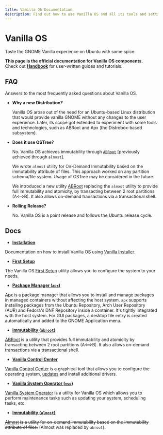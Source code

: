 ```yaml
---
title: Vanilla OS Documentation
description: Find out how to use Vanilla OS and all its tools and settings.
---
```


# Vanilla OS

Taste the GNOME Vanilla experience on Ubuntu with some spice.

**This page is the official documentation for Vanilla OS components.**\
Check out [**Handbook**](https://handbook.vanillaos.org) for user-written guides and tutorials.

## FAQ

Answers to the most frequently asked questions about Vanilla OS.

- **Why a new Distribution?**

  Vanilla OS arose out of the need for an Ubuntu-based Linux distribution that 
  would provide vanilla GNOME without any changes to the user 
  experience. Later, its scope got extended to experiment with some tools and 
  technologies, such as ABRoot and Apx (the 
  Distrobox-based subsystem).
  
- **Does it use OSTree?**

  No. Vanilla OS achieves immutability through [`ABRoot`](https://github.com/Vanilla-OS/ABRoot) [previously achieved through `almost`]. 
 
  We wrote `almost` utility for On-Demand Immutability based on the 
  immutability attribute of files. This approach worked on any partition 
  schema/file system. Usage of OSTree may be considered in the future.
  
  We introduced a new utility [ABRoot](https://github.com/Vanilla-OS/ABRoot) replacing the `almost` utility to provide full immutability and atomicity, by transacting between 2 root partitions (A⟺B). It also allows on-demand transactions via a transactional shell.
  
- **Rolling Release?**

  No. Vanilla OS is a point release and follows the Ubuntu release cycle.

## Docs

- **[Installation](https://handbook.vanillaos.org/2022/11/05/installation.html)**

Documentation on how to install Vanilla OS using [Vanilla Installer](https://github.com/Vanilla-OS/vanilla-installer).

- **[First Setup](https://handbook.vanillaos.org/2022/11/18/first-setup.html)**

The Vanilla OS [First Setup](https://github.com/Vanilla-OS/first-setup) utility allows you to configure the system to your needs.

- **[Package Manager (`apx`)](/docs/apx)**

[Apx](https://github.com/Vanilla-OS/apx) is a package manager that allows you to install and manage packages in
managed containers without affecting the host system. `apx` supports installing packages from the Ubuntu Repository, Arch User Repository (AUR) and Fedora's DNF Repository inside a container. It's tightly integrated with the host system. For GUI packages, a desktop file entry is created automatically and added to the GNOME Application menu.

- **[Immutability (`abroot`)](/docs/ABRoot)**

[ABRoot](https://github.com/Vanilla-OS/ABRoot) is a utility that provides full immutability and atomicity by transacting between 2 root partitions (A⟺B). It also allows on-demand transactions via a transactional shell.

- **[Vanilla Control Center](https://handbook.vanillaos.org/2022/12/10/install-additional-drivers.html)**

[Vanilla Control Center](https://github.com/Vanilla-OS/vanilla-control-center) is a graphical tool that allows you to configure the operating system,  [updates](https://handbook.vanillaos.org/2022/12/10/updates.html) and install additional drivers.

- **[Vanilla System Operator (`vso`)](/docs/VSO)**

[Vanilla System Operator](https://github.com/Vanilla-OS/vanilla-system-operator) is a utility for Vanilla OS which allows you to perform maintenance tasks such as updating your system, scheduling tasks, etc.

- **[Immutability (`almost`)](/docs/almost)**

~~[Almost](https://github.com/Vanilla-OS/almost) is a utility for on-demand immutability based
on the immutability attribute of files.~~ (Almost was replaced by `abroot`).
